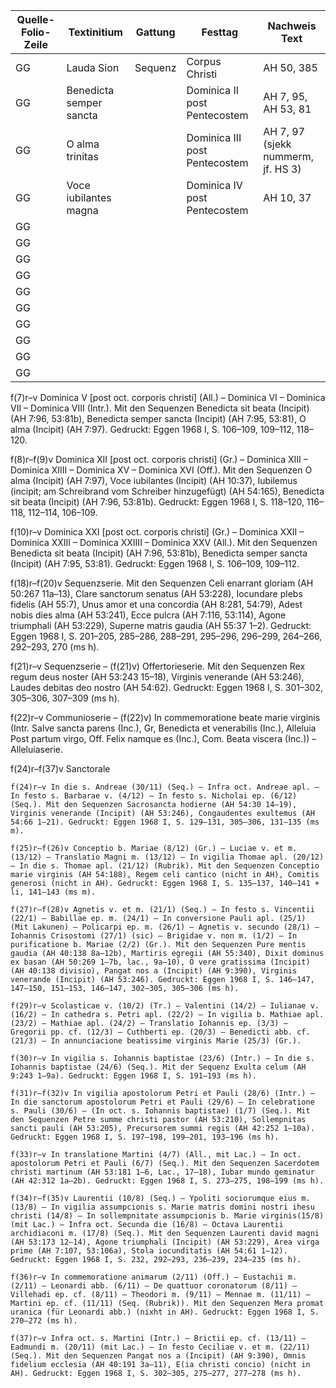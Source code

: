 | Quelle-Folio-Zeile | Textinitium | Gattung | Festtag | Nachweis Text |
|--|--|--|--|--|
| GG | Lauda Sion | Sequenz | Corpus Christi | AH 50, 385 |
| GG | Benedicta semper sancta || Dominica II post Pentecostem | AH 7, 95, AH 53, 81 |
| GG | O alma trinitas || Dominica III post Pentecostem | AH 7, 97  (sjekk nummerm, jf. HS 3)|
| GG | Voce iubilantes magna || Dominica IV post Pentecostem  | AH 10, 37 |
| GG | 
| GG | 
| GG | 
| GG | 
| GG | 
| GG | 
| GG | 
| GG | 
| GG | 
| GG | 


f(7)r–v Dominica V [post oct. corporis christi] (All.) – Dominica VI – Dominica VII – Dominica VIII (Intr.). Mit den Sequenzen Benedicta sit beata (Incipit) (AH 7:96, 53:81b), Benedicta semper sancta (Incipit) (AH 7:95, 53:81), O alma (Incipit) (AH 7:97). Gedruckt: Eggen 1968 I, S. 106–109, 109–112, 118–120.

f(8)r–f(9)v Dominica XII [post oct. corporis christi] (Gr.) – Dominica XIII – Dominica XIIII – Dominica XV – Dominica XVI (Off.). Mit den Sequenzen O alma (Incipit) (AH 7:97), Voce iubilantes (Incipit) (AH 10:37), Iubilemus (incipit; am Schreibrand vom Schreiber hinzugefügt) (AH 54:165), Benedicta sit beata (Incipit) (AH 7:96, 53:81b). Gedruckt: Eggen 1968 I, S. 118–120, 116–118, 112–114, 106–109.

f(10)r–v Dominica XXI [post oct. corporis christi] (Gr.) – Dominica XXII – Dominica XXIII – Dominica XXIIII – Dominica XXV (All.). Mit den Sequenzen Benedicta sit beata (Incipit) (AH 7:96, 53:81b), Benedicta semper sancta (Incipit) (AH 7:95, 53:81). Gedruckt: Eggen 1968 I, S. 106–109, 109–112.



f(18)r–f(20)v Sequenzserie. Mit den Sequenzen Celi enarrant gloriam (AH 50:267 11a–13), Clare sanctorum senatus (AH 53:228), Iocundare plebs fidelis (AH 55:7), Unus amor et una concordia (AH 8:281, 54:79), Adest nobis dies alma (AH 53:241), Ecce pulcra (AH 7:116, 53:114), Agone triumphali (AH 53:229), Superne matris gaudia (AH 55:37 1–2). Gedruckt: Eggen 1968 I, S. 201–205, 285–286, 288–291, 295–296, 296–299, 264–266, 292–293, 270 (ms h).

f(21)r–v Sequenzserie – (f(21)v) Offertorieserie. Mit den Sequenzen Rex regum deus noster (AH 53:243 15–18), Virginis venerande (AH 53:246), Laudes debitas deo nostro (AH 54:62). Gedruckt: Eggen 1968 I, S. 301–302, 305–306, 307–309 (ms h).

f(22)r–v Communioserie – (f(22)v) In commemoratione beate marie virginis (Intr. Salve sancta parens (Inc.), Gr, Benedicta et venerabilis (Inc.), Alleluia Post partum virgo, Off. Felix namque es (Inc.), Com. Beata viscera (Inc.)) – Alleluiaserie.

f(24)r–f(37)v Sanctorale

    f(24)r–v In die s. Andreae (30/11) (Seq.) – Infra oct. Andreae apl. – In festo s. Barbarae v. (4/12) – In festo s. Nicholai ep. (6/12) (Seq.). Mit den Sequenzen Sacrosancta hodierne (AH 54:30 14–19), Virginis venerande (Incipit) (AH 53:246), Congaudentes exultemus (AH 54:66 1–21). Gedruckt: Eggen 1968 I, S. 129–131, 305–306, 131–135 (ms m).

    f(25)r–f(26)v Conceptio b. Mariae (8/12) (Gr.) – Luciae v. et m. (13/12) – Translatio Magni m. (13/12) – In vigilia Thomae apl. (20/12) – In die s. Thomae apl. (21/12) (Rubrik). Mit den Sequenzen Conceptio marie virginis (AH 54:188), Regem celi cantico (nicht in AH), Comitis generosi (nicht in AH). Gedruckt: Eggen 1968 I, S. 135–137, 140–141 + li, 141–143 (ms m).

    f(27)r–f(28)v Agnetis v. et m. (21/1) (Seq.) – In festo s. Vincentii (22/1) – Babillae ep. m. (24/1) – In conversione Pauli apl. (25/1) (Mit Lakunen) – Policarpi ep. m. (26/1) – Agnetis v. secundo (28/1) – Iohannis Crisostomi (27/1) (sic) – Brigidae v. non m. (1/2) – In purificatione b. Mariae (2/2) (Gr.). Mit den Sequenzen Pure mentis gaudia (AH 40:138 8a–12b), Martiris egregii (AH 55:340), Dixit dominus ex basan (AH 50:269 1–7b, lac., 9a–10), O vere gratissima (Incipit) (AH 40:138 divisio), Pangat nos a (Incipit) (AH 9:390), Virginis venerande (Incipit) (AH 53:246). Gedruckt: Eggen 1968 I, S. 146–147, 147–150, 151–153, 146–147, 302–305, 305–306 (ms h).

    f(29)r–v Scolasticae v. (10/2) (Tr.) – Valentini (14/2) – Iulianae v. (16/2) – In cathedra s. Petri apl. (22/2) – In vigilia b. Mathiae apl. (23/2) – Mathiae apl. (24/2) – Translatio Iohannis ep. (3/3) – Gregorii pp. cf. (12/3) – Cuthberti ep. (20/3) – Benedicti abb. cf. (21/3) – In annunciacione beatissime virginis Marie (25/3) (Gr.).

    f(30)r–v In vigilia s. Iohannis baptistae (23/6) (Intr.) – In die s. Iohannis baptistae (24/6) (Seq.). Mit der Sequenz Exulta celum (AH 9:243 1–9a). Gedruckt: Eggen 1968 I, S. 191–193 (ms h).

    f(31)r–f(32)v In vigilia apostolorum Petri et Pauli (28/6) (Intr.) – In die sanctorum apostolorum Petri et Pauli (29/6) – In celebratione s. Pauli (30/6) – (In oct. s. Iohannis baptistae) (1/7) (Seq.). Mit den Sequenzen Petre summe christi pastor (AH 53:210), Sollempnitas sancti pauli (AH 53:205), Precursorem summi regis (AH 42:252 1–10a). Gedruckt: Eggen 1968 I, S. 197–198, 199–201, 193–196 (ms h).

    f(33)r–v In translatione Martini (4/7) (All., mit Lac.) – In oct. apostolorum Petri et Pauli (6/7) (Seq.). Mit den Sequenzen Sacerdotem christi martinum (AH 53:181 1–6, Lac., 17–18), Iubar mundo geminatur (AH 42:312 1a–2b). Gedruckt: Eggen 1968 I, S. 273–275, 198–199 (ms h).

    f(34)r–f(35)v Laurentii (10/8) (Seq.) – Ypoliti sociorumque eius m. (13/8) – In vigilia assumpcionis s. Marie matris domini nostri ihesu christi (14/8) – In sollempnitate assumpcionis b. Marie virginis(15/8) (mit Lac.) – Infra oct. Secunda die (16/8) – Octava Laurentii archidiaconi m. (17/8) (Seq.). Mit den Sequenzen Laurenti david magni (AH 53:173 12–14), Agone triumphali (Incipit) (AH 53:229), Area virga prime (AH 7:107, 53:106a), Stola iocunditatis (AH 54:61 1–12). Gedruckt: Eggen 1968 I, S. 232, 292–293, 236–239, 234–235 (ms h).

    f(36)r–v In commemoratione animarum (2/11) (Off.) – Eustachii m. (2/11) – Leonardi abb. (6/11) – De quattuor coronatorum (8/11) – Villehadi ep. cf. (8/11) – Theodori m. (9/11) – Mennae m. (11/11) – Martini ep. cf. (11/11) (Seq. (Rubrik)). Mit den Sequenzen Mera promat uranica (für Leonardi abb.) (nixht in AH). Gedruckt: Eggen 1968 I, S. 270–272 (ms h).

    f(37)r–v Infra oct. s. Martini (Intr.) – Brictii ep. cf. (13/11) – Eadmundi m. (20/11) (mit Lac.) – In festo Ceciliae v. et m. (22/11) (Seq.). Mit den Sequenzen Pangat nos a (Incipit) (AH 9:390), Omnis fidelium ecclesia (AH 40:191 3a–11), E(ia christi concio) (nicht in AH). Gedruckt: Eggen 1968 I, S. 302–305, 275–277, 277–278 (ms h).


